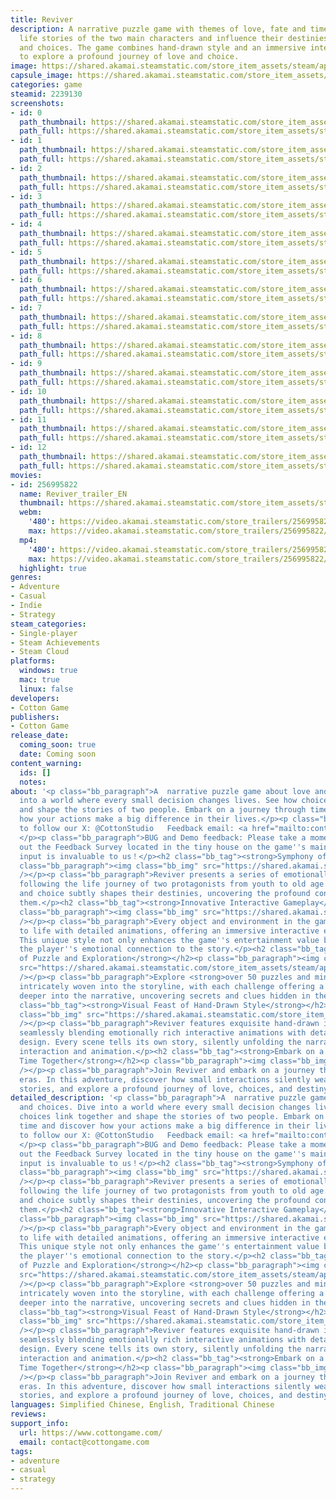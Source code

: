 ```yaml
---
title: Reviver
description: A narrative puzzle game with themes of love, fate and time. Follow the
  life stories of the two main characters and influence their destinies through interactions
  and choices. The game combines hand-drawn style and an immersive interactive experience
  to explore a profound journey of love and choice.
image: https://shared.akamai.steamstatic.com/store_item_assets/steam/apps/2239130/header.jpg?t=1733111064
capsule_image: https://shared.akamai.steamstatic.com/store_item_assets/steam/apps/2239130/68622bb3120723d2456eb92b878aaf0650403212/capsule_231x87.jpg?t=1733111064
categories: game
steamid: 2239130
screenshots:
- id: 0
  path_thumbnail: https://shared.akamai.steamstatic.com/store_item_assets/steam/apps/2239130/ss_3ab187f822fa8af0cc8a3df7dd7c900ed433fe18.600x338.jpg?t=1733111064
  path_full: https://shared.akamai.steamstatic.com/store_item_assets/steam/apps/2239130/ss_3ab187f822fa8af0cc8a3df7dd7c900ed433fe18.1920x1080.jpg?t=1733111064
- id: 1
  path_thumbnail: https://shared.akamai.steamstatic.com/store_item_assets/steam/apps/2239130/ss_b53214418da75d7a8da44b7c08477b80b5b42ce1.600x338.jpg?t=1733111064
  path_full: https://shared.akamai.steamstatic.com/store_item_assets/steam/apps/2239130/ss_b53214418da75d7a8da44b7c08477b80b5b42ce1.1920x1080.jpg?t=1733111064
- id: 2
  path_thumbnail: https://shared.akamai.steamstatic.com/store_item_assets/steam/apps/2239130/ss_35833d593f403c01d99037347b1707b86ec4f56a.600x338.jpg?t=1733111064
  path_full: https://shared.akamai.steamstatic.com/store_item_assets/steam/apps/2239130/ss_35833d593f403c01d99037347b1707b86ec4f56a.1920x1080.jpg?t=1733111064
- id: 3
  path_thumbnail: https://shared.akamai.steamstatic.com/store_item_assets/steam/apps/2239130/ss_128839b16dac095df3c25dc85e69e451ddd80120.600x338.jpg?t=1733111064
  path_full: https://shared.akamai.steamstatic.com/store_item_assets/steam/apps/2239130/ss_128839b16dac095df3c25dc85e69e451ddd80120.1920x1080.jpg?t=1733111064
- id: 4
  path_thumbnail: https://shared.akamai.steamstatic.com/store_item_assets/steam/apps/2239130/ss_21335b1201fb68796176f9b07215abd754f16a8f.600x338.jpg?t=1733111064
  path_full: https://shared.akamai.steamstatic.com/store_item_assets/steam/apps/2239130/ss_21335b1201fb68796176f9b07215abd754f16a8f.1920x1080.jpg?t=1733111064
- id: 5
  path_thumbnail: https://shared.akamai.steamstatic.com/store_item_assets/steam/apps/2239130/ss_a9740174b45ab155e43ba8495effd5246a37fdde.600x338.jpg?t=1733111064
  path_full: https://shared.akamai.steamstatic.com/store_item_assets/steam/apps/2239130/ss_a9740174b45ab155e43ba8495effd5246a37fdde.1920x1080.jpg?t=1733111064
- id: 6
  path_thumbnail: https://shared.akamai.steamstatic.com/store_item_assets/steam/apps/2239130/ss_04aad0df0d0cb2701631ad4ed2063e9f74e271de.600x338.jpg?t=1733111064
  path_full: https://shared.akamai.steamstatic.com/store_item_assets/steam/apps/2239130/ss_04aad0df0d0cb2701631ad4ed2063e9f74e271de.1920x1080.jpg?t=1733111064
- id: 7
  path_thumbnail: https://shared.akamai.steamstatic.com/store_item_assets/steam/apps/2239130/ss_de2221d7d6e811b38a1d5ee8bb026de21c2eee3f.600x338.jpg?t=1733111064
  path_full: https://shared.akamai.steamstatic.com/store_item_assets/steam/apps/2239130/ss_de2221d7d6e811b38a1d5ee8bb026de21c2eee3f.1920x1080.jpg?t=1733111064
- id: 8
  path_thumbnail: https://shared.akamai.steamstatic.com/store_item_assets/steam/apps/2239130/ss_0019257122d26c54b81122c166f28223847502eb.600x338.jpg?t=1733111064
  path_full: https://shared.akamai.steamstatic.com/store_item_assets/steam/apps/2239130/ss_0019257122d26c54b81122c166f28223847502eb.1920x1080.jpg?t=1733111064
- id: 9
  path_thumbnail: https://shared.akamai.steamstatic.com/store_item_assets/steam/apps/2239130/ss_568bf53b823dd78e64bb06e825200f0c698de830.600x338.jpg?t=1733111064
  path_full: https://shared.akamai.steamstatic.com/store_item_assets/steam/apps/2239130/ss_568bf53b823dd78e64bb06e825200f0c698de830.1920x1080.jpg?t=1733111064
- id: 10
  path_thumbnail: https://shared.akamai.steamstatic.com/store_item_assets/steam/apps/2239130/ss_b5435e66eaa40d608a5930383cd1ca3a0eee0c81.600x338.jpg?t=1733111064
  path_full: https://shared.akamai.steamstatic.com/store_item_assets/steam/apps/2239130/ss_b5435e66eaa40d608a5930383cd1ca3a0eee0c81.1920x1080.jpg?t=1733111064
- id: 11
  path_thumbnail: https://shared.akamai.steamstatic.com/store_item_assets/steam/apps/2239130/ss_27b8b9eed14b6c9a275e8741ab1cc3fe01373de9.600x338.jpg?t=1733111064
  path_full: https://shared.akamai.steamstatic.com/store_item_assets/steam/apps/2239130/ss_27b8b9eed14b6c9a275e8741ab1cc3fe01373de9.1920x1080.jpg?t=1733111064
- id: 12
  path_thumbnail: https://shared.akamai.steamstatic.com/store_item_assets/steam/apps/2239130/ss_8822a73cada86ec5ba8f34589a5f7dc37c12103f.600x338.jpg?t=1733111064
  path_full: https://shared.akamai.steamstatic.com/store_item_assets/steam/apps/2239130/ss_8822a73cada86ec5ba8f34589a5f7dc37c12103f.1920x1080.jpg?t=1733111064
movies:
- id: 256995822
  name: Reviver_trailer_EN
  thumbnail: https://shared.akamai.steamstatic.com/store_item_assets/steam/apps/256995822/cee9ffaf3af8ab6525af4a5697864228e551bbf0/movie_600x337.jpg?t=1729672156
  webm:
    '480': https://video.akamai.steamstatic.com/store_trailers/256995822/movie480_vp9.webm?t=1729672156
    max: https://video.akamai.steamstatic.com/store_trailers/256995822/movie_max_vp9.webm?t=1729672156
  mp4:
    '480': https://video.akamai.steamstatic.com/store_trailers/256995822/movie480.mp4?t=1729672156
    max: https://video.akamai.steamstatic.com/store_trailers/256995822/movie_max.mp4?t=1729672156
  highlight: true
genres:
- Adventure
- Casual
- Indie
- Strategy
steam_categories:
- Single-player
- Steam Achievements
- Steam Cloud
platforms:
  windows: true
  mac: true
  linux: false
developers:
- Cotton Game
publishers:
- Cotton Game
release_date:
  coming_soon: true
  date: Coming soon
content_warning:
  ids: []
  notes:
about: '<p class="bb_paragraph">A  narrative puzzle game about love and choices. Dive
  into a world where every small decision changes lives. See how choices link together
  and shape the stories of two people. Embark on a journey through time and discover
  how your actions make a big difference in their lives.</p><p class="bb_paragraph">Welcome
  to follow our X: @CottonStudio   Feedback email: <a href="mailto:contact@cottongame.com">contact@cottongame.com</a>
  </p><p class="bb_paragraph">BUG and Demo feedback: Please take a moment to fill
  out the Feedback Survey located in the tiny house on the game''s main menu. Your
  input is invaluable to us！</p><h2 class="bb_tag"><strong>Symphony of Two Souls</strong></h2><p
  class="bb_paragraph"><img class="bb_img" src="https://shared.akamai.steamstatic.com/store_item_assets/steam/apps/2239130/extras/两个灵魂的故事交响601.gif?t=1733111064"
  /></p><p class="bb_paragraph">Reviver presents a series of emotionally rich scenes,
  following the life journey of two protagonists from youth to old age. Every interaction
  and choice subtly shapes their destinies, uncovering the profound connections between
  them.</p><h2 class="bb_tag"><strong>Innovative Interactive Gameplay</strong></h2><p
  class="bb_paragraph"><img class="bb_img" src="https://shared.akamai.steamstatic.com/store_item_assets/steam/apps/2239130/extras/创新的互动玩法601.gif?t=1733111064"
  /></p><p class="bb_paragraph">Every object and environment in the game is brought
  to life with detailed animations, offering an immersive interactive experience.
  This unique style not only enhances the game''s entertainment value but also deepens
  the player''s emotional connection to the story.</p><h2 class="bb_tag"><strong>Blend
  of Puzzle and Exploration</strong></h2><p class="bb_paragraph"><img class="bb_img"
  src="https://shared.akamai.steamstatic.com/store_item_assets/steam/apps/2239130/extras/解谜与探索的融合601.gif?t=1733111064"
  /></p><p class="bb_paragraph">Explore <strong>over 50 puzzles and mini-games</strong>
  intricately woven into the storyline, with each challenge offering a chance to dive
  deeper into the narrative, uncovering secrets and clues hidden in the ordinary.</p><h2
  class="bb_tag"><strong>Visual Feast of Hand-Drawn Style</strong></h2><p class="bb_paragraph"><img
  class="bb_img" src="https://shared.akamai.steamstatic.com/store_item_assets/steam/apps/2239130/extras/手绘风格的视觉盛宴601.gif?t=1733111064"
  /></p><p class="bb_paragraph">Reviver features exquisite hand-drawn illustrations,
  seamlessly blending emotionally rich interactive animations with detailed environmental
  design. Every scene tells its own story, silently unfolding the narrative through
  interaction and animation.</p><h2 class="bb_tag"><strong>Embark on a Journey Through
  Time Together</strong></h2><p class="bb_paragraph"><img class="bb_img" src="https://shared.akamai.steamstatic.com/store_item_assets/steam/apps/2239130/extras/共赴时光之旅601.gif?t=1733111064"
  /></p><p class="bb_paragraph">Join Reviver and embark on a journey through different
  eras. In this adventure, discover how small interactions silently weave deeply moving
  stories, and explore a profound journey of love, choices, and destiny.</p>'
detailed_description: '<p class="bb_paragraph">A  narrative puzzle game about love
  and choices. Dive into a world where every small decision changes lives. See how
  choices link together and shape the stories of two people. Embark on a journey through
  time and discover how your actions make a big difference in their lives.</p><p class="bb_paragraph">Welcome
  to follow our X: @CottonStudio   Feedback email: <a href="mailto:contact@cottongame.com">contact@cottongame.com</a>
  </p><p class="bb_paragraph">BUG and Demo feedback: Please take a moment to fill
  out the Feedback Survey located in the tiny house on the game''s main menu. Your
  input is invaluable to us！</p><h2 class="bb_tag"><strong>Symphony of Two Souls</strong></h2><p
  class="bb_paragraph"><img class="bb_img" src="https://shared.akamai.steamstatic.com/store_item_assets/steam/apps/2239130/extras/两个灵魂的故事交响601.gif?t=1733111064"
  /></p><p class="bb_paragraph">Reviver presents a series of emotionally rich scenes,
  following the life journey of two protagonists from youth to old age. Every interaction
  and choice subtly shapes their destinies, uncovering the profound connections between
  them.</p><h2 class="bb_tag"><strong>Innovative Interactive Gameplay</strong></h2><p
  class="bb_paragraph"><img class="bb_img" src="https://shared.akamai.steamstatic.com/store_item_assets/steam/apps/2239130/extras/创新的互动玩法601.gif?t=1733111064"
  /></p><p class="bb_paragraph">Every object and environment in the game is brought
  to life with detailed animations, offering an immersive interactive experience.
  This unique style not only enhances the game''s entertainment value but also deepens
  the player''s emotional connection to the story.</p><h2 class="bb_tag"><strong>Blend
  of Puzzle and Exploration</strong></h2><p class="bb_paragraph"><img class="bb_img"
  src="https://shared.akamai.steamstatic.com/store_item_assets/steam/apps/2239130/extras/解谜与探索的融合601.gif?t=1733111064"
  /></p><p class="bb_paragraph">Explore <strong>over 50 puzzles and mini-games</strong>
  intricately woven into the storyline, with each challenge offering a chance to dive
  deeper into the narrative, uncovering secrets and clues hidden in the ordinary.</p><h2
  class="bb_tag"><strong>Visual Feast of Hand-Drawn Style</strong></h2><p class="bb_paragraph"><img
  class="bb_img" src="https://shared.akamai.steamstatic.com/store_item_assets/steam/apps/2239130/extras/手绘风格的视觉盛宴601.gif?t=1733111064"
  /></p><p class="bb_paragraph">Reviver features exquisite hand-drawn illustrations,
  seamlessly blending emotionally rich interactive animations with detailed environmental
  design. Every scene tells its own story, silently unfolding the narrative through
  interaction and animation.</p><h2 class="bb_tag"><strong>Embark on a Journey Through
  Time Together</strong></h2><p class="bb_paragraph"><img class="bb_img" src="https://shared.akamai.steamstatic.com/store_item_assets/steam/apps/2239130/extras/共赴时光之旅601.gif?t=1733111064"
  /></p><p class="bb_paragraph">Join Reviver and embark on a journey through different
  eras. In this adventure, discover how small interactions silently weave deeply moving
  stories, and explore a profound journey of love, choices, and destiny.</p>'
languages: Simplified Chinese, English, Traditional Chinese
reviews:
support_info:
  url: https://www.cottongame.com/
  email: contact@cottongame.com
tags:
- adventure
- casual
- strategy
---
```

